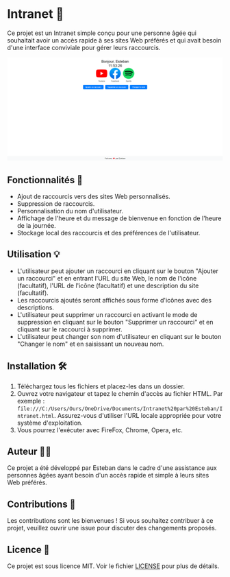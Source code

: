 # Intranet 👴

Ce projet est un Intranet simple conçu pour une personne âgée qui souhaitait avoir un accès rapide à ses sites Web préférés et qui avait besoin d'une interface conviviale pour gérer leurs raccourcis.

![Exemple](capture_ecran.png)

## Fonctionnalités 🚀

- Ajout de raccourcis vers des sites Web personnalisés.
- Suppression de raccourcis.
- Personnalisation du nom d'utilisateur.
- Affichage de l'heure et du message de bienvenue en fonction de l'heure de la journée.
- Stockage local des raccourcis et des préférences de l'utilisateur.

## Utilisation 💡

- L'utilisateur peut ajouter un raccourci en cliquant sur le bouton "Ajouter un raccourci" et en entrant l'URL du site Web, le nom de l'icône (facultatif), l'URL de l'icône (facultatif) et une description du site (facultatif).
- Les raccourcis ajoutés seront affichés sous forme d'icônes avec des descriptions.
- L'utilisateur peut supprimer un raccourci en activant le mode de suppression en cliquant sur le bouton "Supprimer un raccourci" et en cliquant sur le raccourci à supprimer.
- L'utilisateur peut changer son nom d'utilisateur en cliquant sur le bouton "Changer le nom" et en saisissant un nouveau nom.

## Installation 🛠️

1. Téléchargez tous les fichiers et placez-les dans un dossier.
2. Ouvrez votre navigateur et tapez le chemin d'accès au fichier HTML. Par exemple : `file:///C:/Users/Ours/OneDrive/Documents/Intranet%20par%20Esteban/Intranet.html`. Assurez-vous d'utiliser l'URL locale appropriée pour votre système d'exploitation.
3. Vous pourrez l'exécuter avec FireFox, Chrome, Opera, etc.

## Auteur 👨‍💻

Ce projet a été développé par Esteban dans le cadre d'une assistance aux personnes âgées ayant besoin d'un accès rapide et simple à leurs sites Web préférés.

## Contributions 🤝

Les contributions sont les bienvenues ! Si vous souhaitez contribuer à ce projet, veuillez ouvrir une issue pour discuter des changements proposés.

## Licence 📝

Ce projet est sous licence MIT. Voir le fichier [LICENSE](LICENSE) pour plus de détails.
